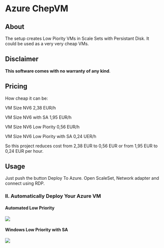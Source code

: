 # Azure ChepVM
## About
The setup creates Low Piority VMs in Scale Sets with Persistant Disk. It could be used as a very very cheap VMs.

## Disclaimer
**This software comes with no warranty of any kind**.

## Pricing

How cheap it can be:

VM Size NV6	                      2,38  EUR/h

VM Size NV6 with SA	              1,95  EUR/h

VM Size NV6 Low Piority	          0,56  EUR/h

VM Size NV6 Low Piority with SA	  0,24  UER/h


So this project reduces cost from 2,38 EUR to 0,56 EUR or from 1,95 EUR to 0,24 EUR per hour.



## Usage
Just push the button Deploy To Azure.
Open ScaleSet, Network adapter and connect using RDP.

### II. Automatically Deploy Your Azure VM
#### Automated Low Priority
<a href="https://portal.azure.com/#create/Microsoft.Template/uri/https%3A%2F%2Fraw.githubusercontent.com%2FMariuszFerdyn%2Fazure-cheapVM%2Fmaster%2FStandard.json" target="_blank">
    <img src="http://azuredeploy.net/deploybutton.png"/>
</a>

#### Windows Low Priority with SA
<a href="https://portal.azure.com/#create/Microsoft.Template/uri/https%3A%2F%2Fraw.githubusercontent.com%2FMariuszFerdyn%2azure-cheapVM%2Fmaster%2FWindows2016LowPriorityAzureHibridLicense.json" target="_blank">
    <img src="http://azuredeploy.net/deploybutton.png"/>
</a>
